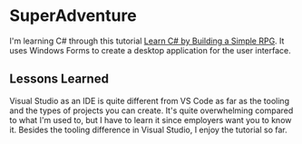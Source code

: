# SuperAdventure
I'm learning C# through this tutorial [Learn C# by Building a Simple RPG](https://scottlilly.com/learn-c-by-building-a-simple-rpg-index/). It uses Windows Forms to create a desktop application for the user interface.

## Lessons Learned
Visual Studio as an IDE is quite different from VS Code as far as the tooling and the types of projects you can create. It's quite overwhelming compared to what I'm used to, but I have to learn it since employers want you to know it. Besides the tooling difference in Visual Studio, I enjoy the tutorial so far.